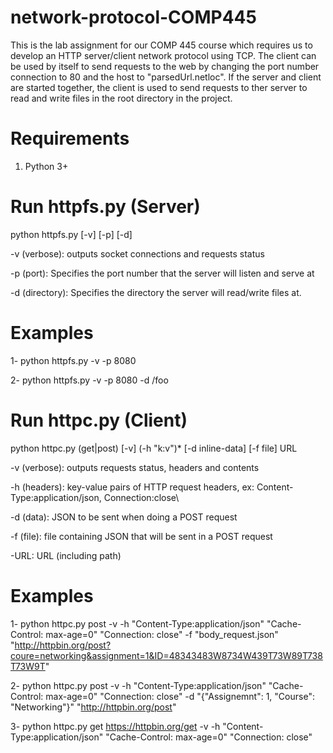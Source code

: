 # network-protocol-COMP445
This is the lab assignment for our COMP 445 course which requires us to develop an HTTP server/client network protocol using TCP. The client can be used by itself to send requests to the web by changing the port number connection to 80 and the host to "parsedUrl.netloc". If the server and client are started together, the client is used to send requests to ther server to read and write files in the root directory in the project.

# Requirements
1. Python 3+

# Run httpfs.py (Server)

python httpfs.py [-v] [-p] [-d]

-v (verbose): outputs socket connections and requests status

-p (port): Specifies the port number that the server will listen and serve at

-d (directory): Specifies the directory the server will read/write files at.

# Examples

1- python httpfs.py -v -p 8080

2- python httpfs.py -v -p 8080 -d /foo

# Run httpc.py (Client)

python httpc.py (get|post) [-v] (-h "k:v")* [-d inline-data] [-f file] URL

-v (verbose): outputs requests status, headers and contents

-h (headers): key-value pairs of HTTP request headers, ex: Content-Type:application/json, Connection:close\

-d (data): JSON to be sent when doing a POST request

-f (file): file containing JSON that will be sent in a POST request

-URL: URL (including path)

# Examples

1- python httpc.py post -v -h "Content-Type:application/json" "Cache-Control: max-age=0" "Connection: close" -f "body_request.json" "http://httpbin.org/post?coure=networking&assignment=1&ID=48343483W8734W439T73W89T738T73W9T"

2- python httpc.py post -v -h "Content-Type:application/json" "Cache-Control: max-age=0" "Connection: close" -d "{\"Assignemnt\": 1, \"Course\": \"Networking\"}" "http://httpbin.org/post"

3- python httpc.py get https://httpbin.org/get -v -h "Content-Type:application/json" "Cache-Control: max-age=0" "Connection: close" 
